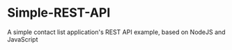 # Simple-REST-API
A simple contact list application's REST API example, based on NodeJS and JavaScript
